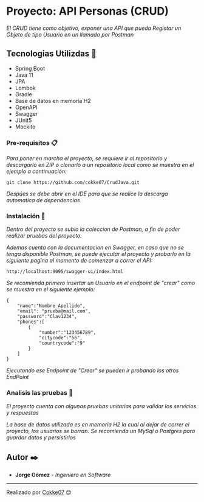 # Proyecto: API Personas (CRUD)

_El CRUD tiene como objetivo, exponer una API que pueda Registar un Objeto de tipo Usuario en un llamado por Postman_

## Tecnologias Utilizdas 🚀
* Spring Boot
* Java 11
* JPA 
* Lombok
* Gradle
* Base de datos en memoria H2
* OpenAPI
* Swagger
* JUnit5
* Mockito

### Pre-requisitos 📋

_Para poner en marcha el proyecto, se requiere ir al repositorio y descargarlo en ZIP o clonarlo a un repositorio local como
se muestra en el ejemplo a continuación:_

```
git clone https://github.com/cokke07/CrudJava.git
```
_Despúes se debe abrir en el IDE para que se realice la descarga automatica de dependencias_
### Instalación 🔧

_Dentro del proyecto se subio la coleccion de Postman, a fin de poder realizar pruebas del proyecto._

_Ademas cuenta con la documentacion en Swagger, en caso que no se tenga disponible Postman, se puede ejecutar el proyecto y probarlo en la siguiente pagina al momento de comenzar a correr el API:_

```
http://localhost:9095/swagger-ui/index.html
```

_Se recomienda primero insertar un Usuario en el endpoint de "crear"
como se muestra en el siguiente ejemplo:_

```
{
    "name":"Nombre Apellido",
    "email": "prueba@mail.com",
    "password":"Clav1234",
    "phones":[
        {
            "number":"123456789",
            "citycode":"56",
            "countrycode":"9"
        }
    ]
}
```

_Ejecutando ese Endpoint de "Crear" se pueden ir probando los otros EndPoint_


### Analisis las pruebas 🔩

_El proyecto cuenta con algunas pruebas unitarias para validar los servicios y respuestas_

_La base de datos utilizada es en memoria H2 la cual al dejar de correr el proyecto, los usuarios se borran. Se recomienda un MySql o Postgres para guardar datos y persistirlos_

## Autor ✒️

* **Jorge Gómez** - *Ingeniero en Software* 


---
Realizado por [Cokke07](https://github.com/Cokke07) 😊